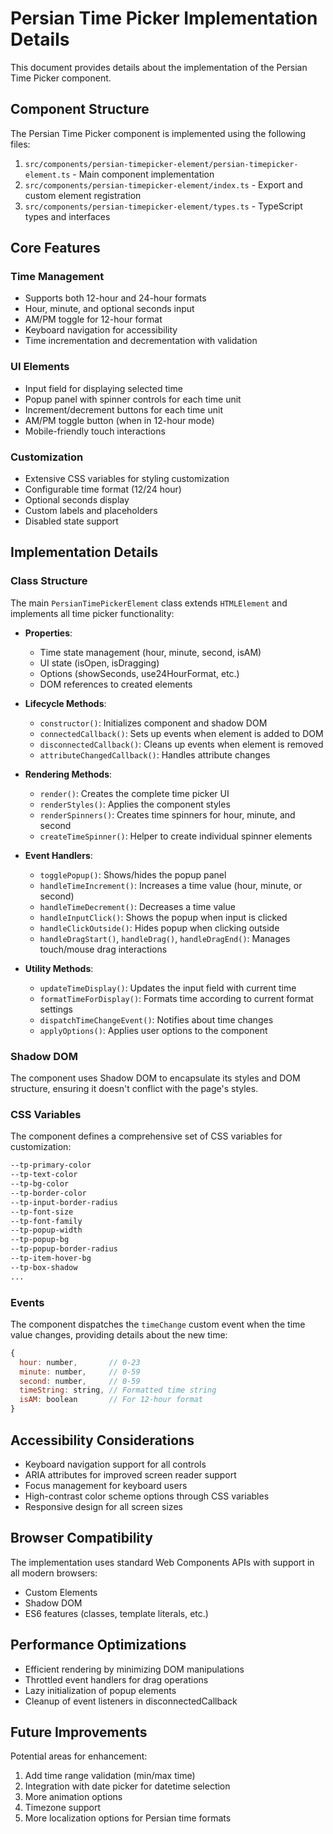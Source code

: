 # Persian Time Picker Implementation Details

This document provides details about the implementation of the Persian Time Picker component.

## Component Structure

The Persian Time Picker component is implemented using the following files:

1. `src/components/persian-timepicker-element/persian-timepicker-element.ts` - Main component implementation
2. `src/components/persian-timepicker-element/index.ts` - Export and custom element registration
3. `src/components/persian-timepicker-element/types.ts` - TypeScript types and interfaces

## Core Features

### Time Management

- Supports both 12-hour and 24-hour formats
- Hour, minute, and optional seconds input
- AM/PM toggle for 12-hour format
- Keyboard navigation for accessibility
- Time incrementation and decrementation with validation

### UI Elements

- Input field for displaying selected time
- Popup panel with spinner controls for each time unit
- Increment/decrement buttons for each time unit
- AM/PM toggle button (when in 12-hour mode)
- Mobile-friendly touch interactions

### Customization

- Extensive CSS variables for styling customization
- Configurable time format (12/24 hour)
- Optional seconds display
- Custom labels and placeholders
- Disabled state support

## Implementation Details

### Class Structure

The main `PersianTimePickerElement` class extends `HTMLElement` and implements all time picker functionality:

- **Properties**:
  - Time state management (hour, minute, second, isAM)
  - UI state (isOpen, isDragging)
  - Options (showSeconds, use24HourFormat, etc.)
  - DOM references to created elements

- **Lifecycle Methods**:
  - `constructor()`: Initializes component and shadow DOM
  - `connectedCallback()`: Sets up events when element is added to DOM
  - `disconnectedCallback()`: Cleans up events when element is removed
  - `attributeChangedCallback()`: Handles attribute changes

- **Rendering Methods**:
  - `render()`: Creates the complete time picker UI
  - `renderStyles()`: Applies the component styles
  - `renderSpinners()`: Creates time spinners for hour, minute, and second
  - `createTimeSpinner()`: Helper to create individual spinner elements

- **Event Handlers**:
  - `togglePopup()`: Shows/hides the popup panel
  - `handleTimeIncrement()`: Increases a time value (hour, minute, or second)
  - `handleTimeDecrement()`: Decreases a time value
  - `handleInputClick()`: Shows the popup when input is clicked
  - `handleClickOutside()`: Hides popup when clicking outside
  - `handleDragStart()`, `handleDrag()`, `handleDragEnd()`: Manages touch/mouse drag interactions

- **Utility Methods**:
  - `updateTimeDisplay()`: Updates the input field with current time
  - `formatTimeForDisplay()`: Formats time according to current format settings
  - `dispatchTimeChangeEvent()`: Notifies about time changes
  - `applyOptions()`: Applies user options to the component

### Shadow DOM

The component uses Shadow DOM to encapsulate its styles and DOM structure, ensuring it doesn't conflict with the page's styles.

### CSS Variables

The component defines a comprehensive set of CSS variables for customization:

```css
--tp-primary-color
--tp-text-color
--tp-bg-color
--tp-border-color
--tp-input-border-radius
--tp-font-size
--tp-font-family
--tp-popup-width
--tp-popup-bg
--tp-popup-border-radius
--tp-item-hover-bg
--tp-box-shadow
...
```

### Events

The component dispatches the `timeChange` custom event when the time value changes, providing details about the new time:

```javascript
{
  hour: number,       // 0-23
  minute: number,     // 0-59
  second: number,     // 0-59
  timeString: string, // Formatted time string
  isAM: boolean       // For 12-hour format
}
```

## Accessibility Considerations

- Keyboard navigation support for all controls
- ARIA attributes for improved screen reader support
- Focus management for keyboard users
- High-contrast color scheme options through CSS variables
- Responsive design for all screen sizes

## Browser Compatibility

The implementation uses standard Web Components APIs with support in all modern browsers:

- Custom Elements
- Shadow DOM
- ES6 features (classes, template literals, etc.)

## Performance Optimizations

- Efficient rendering by minimizing DOM manipulations
- Throttled event handlers for drag operations
- Lazy initialization of popup elements
- Cleanup of event listeners in disconnectedCallback

## Future Improvements

Potential areas for enhancement:

1. Add time range validation (min/max time)
2. Integration with date picker for datetime selection
3. More animation options
4. Timezone support
5. More localization options for Persian time formats 